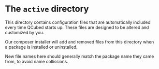 # The `active` directory

This directory contains configuration files that are automatically included every
time QCubed starts up. These files are designed to be altered and customized by you.

Our composer installer will add and removed files from this directory when a package
is installed or uninstalled.

New file names here should generally match the package name they came from, to avoid
name collissions.